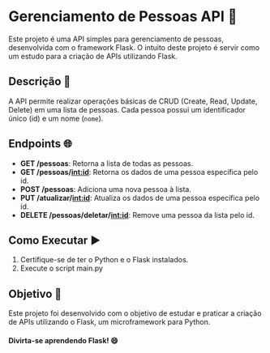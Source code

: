 # Gerenciamento de Pessoas API 🚀

Este projeto é uma API simples para gerenciamento de pessoas, desenvolvida com o framework Flask. O intuito deste projeto é servir como um estudo para a criação de APIs utilizando Flask.

## Descrição 📄

A API permite realizar operações básicas de CRUD (Create, Read, Update, Delete) em uma lista de pessoas. Cada pessoa possui um identificador único (id) e um nome (`nome`).

## Endpoints 🌐

- **GET /pessoas**: Retorna a lista de todas as pessoas.
- **GET /pessoas/<int:id>**: Retorna os dados de uma pessoa específica pelo id.
- **POST /pessoas**: Adiciona uma nova pessoa à lista.
- **PUT /atualizar/<int:id>**: Atualiza os dados de uma pessoa específica pelo id.
- **DELETE /pessoas/deletar/<int:id>**: Remove uma pessoa da lista pelo id.

## Como Executar ▶️

1. Certifique-se de ter o Python e o Flask instalados.
2. Execute o script main.py

## Objetivo 🎯

Este projeto foi desenvolvido com o objetivo de estudar e praticar a criação de APIs utilizando o Flask, um microframework para Python.

#### Divirta-se aprendendo Flask! 😄